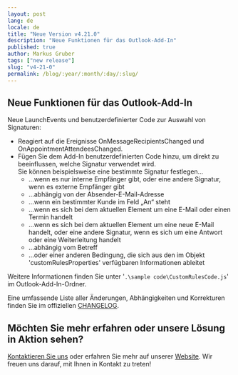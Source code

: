 ```yaml
---
layout: post
lang: de
locale: de
title: "Neue Version v4.21.0"
description: "Neue Funktionen für das Outlook-Add-In"
published: true
author: Markus Gruber
tags: ["new release"]
slug: "v4-21-0"
permalink: /blog/:year/:month/:day/:slug/
---
```

## Neue Funktionen für das Outlook-Add-In
Neue LaunchEvents und benutzerdefinierter Code zur Auswahl von Signaturen:
- Reagiert auf die Ereignisse OnMessageRecipientsChanged und OnAppointmentAttendeesChanged.
- Fügen Sie dem Add-In benutzerdefinierten Code hinzu, um direkt zu beeinflussen, welche Signatur verwendet wird.  
  Sie können beispielsweise eine bestimmte Signatur festlegen…
    - …wenn es nur interne Empfänger gibt, oder eine andere Signatur, wenn es externe Empfänger gibt
    - …abhängig von der Absender-E-Mail-Adresse
    - …wenn ein bestimmter Kunde im Feld „An“ steht
    - …wenn es sich bei dem aktuellen Element um eine E-Mail oder einen Termin handelt
    - …wenn es sich bei dem aktuellen Element um eine neue E-Mail handelt, oder eine andere Signatur, wenn es sich um eine Antwort oder eine Weiterleitung handelt
    - …abhängig vom Betreff
    - …oder einer anderen Bedingung, die sich aus den im Objekt 'customRulesProperties' verfügbaren Informationen ableitet

Weitere Informationen finden Sie unter '`.\sample code\CustomRulesCode.js`' im Outlook-Add-In-Ordner.

Eine umfassende Liste aller Änderungen, Abhängigkeiten und Korrekturen finden Sie im offiziellen [CHANGELOG](https://github.com/Set-OutlookSignatures/Set-OutlookSignatures/blob/main/docs/CHANGELOG.md).

## Möchten Sie mehr erfahren oder unsere Lösung in Aktion sehen?
[Kontaktieren Sie uns](/contact) oder erfahren Sie mehr auf unserer [Website](/). Wir freuen uns darauf, mit Ihnen in Kontakt zu treten!